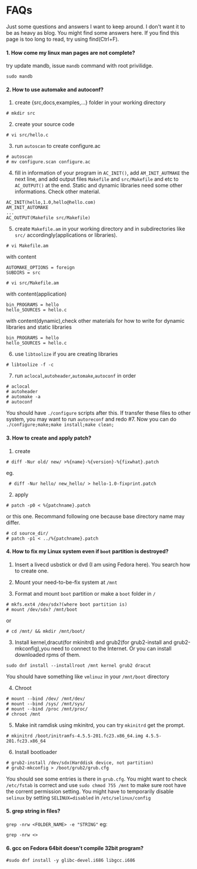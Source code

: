 # FAQs
Just some questions and answers I want to keep around. I don't want it to be as heavy as blog. You might find some answers here. If you find this page is too long to read, try using find(Ctrl+F).

#### 1. How come my linux man pages are not complete?

try update mandb, issue `mandb` command with root privilidge.

`sudo mandb`

#### 2. How to use automake and autoconf?
1. create {src,docs,examples,...} folder in your working directory

 `# mkdir src`

2. create your source code

 `# vi src/hello.c`

3. run `autoscan` to create configure.ac
 ```
 # autoscan
 # mv configure.scan configure.ac
 ```
4. fill in information of your program in `AC_INIT()`, add `AM_INIT_AUTMAKE` the next line, and add output files `Makefile` and `src/Makefile` and etc to `AC_OUTPUT()` at the end. Static and dynamic libraries need some other informations. Check other material.
 ```
 AC_INIT(hello,1.0,hello@hello.com)
 AM_INIT_AUTOMAKE
 ...
 AC_OUTPUT(Makefile src/Makefile)
 ```
5. create `Makefile.am` in your working directory and in subdirectories like `src/` accordingly(applications or libraries).

 `# vi Makefile.am`

 with content
 ```
 AUTOMAKE_OPTIONS = foreign
 SUBDIRS = src
 ```
 `# vi src/Makefile.am`

 with content(application)
 ```
 bin_PROGRAMS = hello
 hello_SOURCES = hello.c
 ```
 with content(dynamic),check other materials for how to write for dynamic libraries and static libraries
 ```
 bin_PROGRAMS = hello
 hello_SOURCES = hello.c
 ```
6. use `libtoolize` if you are creating libraries

 `# libtoolize -f -c`

7. run `aclocal`,`autoheader`,`automake`,`autoconf` in order
 ```
 # aclocal
 # autoheader
 # automake -a
 # autoconf
 ```
You should have `./configure` scripts after this. If transfer these files to other system, you may want to run `autoreconf` and redo #7. Now you can do `./configure;make;make install;make clean;`

#### 3. How to create and apply patch?

 1. create
 
  `# diff -Nur old/ new/ >%{name}-%{version}-%{fixwhat}.patch`

  eg.

  ` # diff -Nur hello/ new_hello/ > hello-1.0-fixprint.patch`
  
 2. apply 
 
  `# patch -p0 < %{patchname}.patch`

  or this one. Recommand following one because base directory name may differ.
  ```
  # cd source_dir/
  # patch -p1 < ../%{patchname}.patch
  ```
  
#### 4. How to fix my Linux system even if `boot` partition is destroyed?

 1. Insert a livecd usbstick or dvd (I am using Fedora here). You search how to create one.

 2. Mount your need-to-be-fix system at `/mnt`

 3. Format and mount `boot` partition or make a `boot` folder in `/`
 ```
 # mkfs.ext4 /dev/sdx?(where boot partition is)
 # mount /dev/sdx? /mnt/boot
 ```
 or
 
 `# cd /mnt/ && mkdir /mnt/boot/`
 
 3. Install kernel,dracut(for mkinitrd) and grub2(for grub2-install and grub2-mkconfig),you need to connect to the Internet. Or you can install downloaded rpms of them.
 
 `sudo dnf install --installroot /mnt kernel grub2 dracut`

 You should have something like `vmlinuz` in your `/mnt/boot` directory
 
 4. Chroot
 ```
 # mount --bind /dev/ /mnt/dev/
 # mount --bind /sys/ /mnt/sys/
 # mount --bind /proc /mnt/proc/
 # chroot /mnt
 ```
 5. Make init ramdisk using mkinitrd, you can try `mkinitrd` get the prompt.
 
 `# mkinitrd /boot/initramfs-4.5.5-201.fc23.x86_64.img 4.5.5-201.fc23.x86_64`

 6. Install bootloader
 ```
 # grub2-install /dev/sdx(Harddisk device, not partition)
 # grub2-mkconfig > /boot/grub2/grub.cfg
 ```
 You should see some entries is there in `grub.cfg`. You might want to check `/etc/fstab` is correct and use `sudo chmod 755 /mnt` to make sure root have the corrent permission setting. You might have to temporarily disable `selinux` by setting `SELINUX=disabled` in `/etc/selinux/config`
 
#### 5. grep string in files?

 `grep -nrw <FOLDER_NAME> -e "STRING"` eg:
 
 `grep -nrw <>`

#### 6. gcc on Fedora 64bit doesn't compile 32bit program?

 `#sudo dnf install -y glibc-devel.i686 libgcc.i686` 
 

